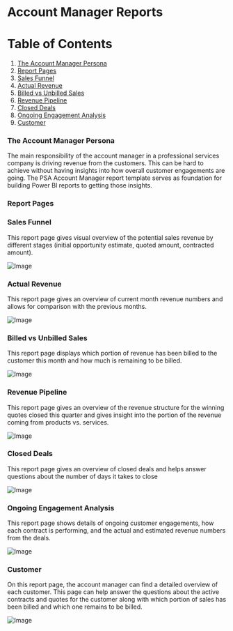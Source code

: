 Account Manager Reports
===========================================================

# Table of Contents
1. [The Account Manager Persona](#account-manager-persona)
2. [Report Pages](#report-pages)
3. [Sales Funnel](#system-sales-funnel)
4. [Actual Revenue](#actual-revenue)
5. [Billed vs Unbilled Sales](#billed-vs-unbilled-sales)
6. [Revenue Pipeline](#revenue-pipeline)
7. [Closed Deals](#closed-deals)
8. [Ongoing Engagement Analysis](#ongoing-engagement-analysis)
9. [Customer](#customer)

### The Account Manager Persona

The main responsibility of the account manager in a professional services company is driving revenue from the customers. This can be hard to achieve without having insights into how overall customer engagements are going. The PSA Account Manager report template serves as foundation for building Power BI reports to getting those insights.

### Report Pages

### Sales Funnel

This report page gives visual overview of the potential sales revenue by different stages (initial opportunity estimate, quoted amount, contracted amount).

![Image](Resources/image1.png)

### Actual Revenue

This report page gives an overview of current month revenue numbers and allows for comparison with the previous months.

![Image](Resources/image2.png)

### Billed vs Unbilled Sales

This report page displays which portion of revenue has been billed to the customer this month and how much is remaining to be billed.

![Image](Resources/image3.png)

### Revenue Pipeline

This report page gives an overview of the revenue structure for the winning quotes closed this quarter and gives insight into the portion of the revenue coming from products vs. services.

![Image](Resources/image4.png)

### Closed Deals

This report page gives an overview of closed deals and helps answer questions about the number of days it takes to close

![Image](Resources/image5.png)

### Ongoing Engagement Analysis

This report page shows details of ongoing customer engagements, how each contract is performing, and the actual and estimated revenue numbers from the deals.

![Image](Resources/image6.png)

### Customer

On this report page, the account manager can find a detailed overview of each customer. This page can help answer the questions about the active contracts and quotes for the customer along with which portion of sales has been billed and which one remains to be billed.

![Image](Resources/image7.png)
